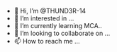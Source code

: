 - 👋 Hi, I’m @THUND3R-14
- 👀 I’m interested in ...
- 🌱 I’m currently learning MCA..
- 💞️ I’m looking to collaborate on ...
- 📫 How to reach me ...

<!---
THUND3R-14/THUND3R-14 is a ✨ special ✨ repository because its `README.md` (this file) appears on your GitHub profile.
You can click the Preview link to take a look at your changes.
--->
